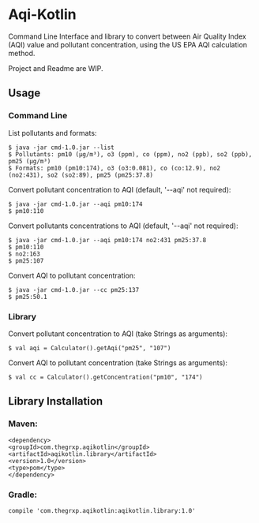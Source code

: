 # Aqi-Kotlin
Command Line Interface and library to convert between Air Quality Index (AQI) value and pollutant concentration, using the US EPA AQI calculation method.

Project and Readme are WIP.


## Usage


### Command Line

List pollutants and formats:

    $ java -jar cmd-1.0.jar --list
    $ Pollutants: pm10 (µg/m³), o3 (ppm), co (ppm), no2 (ppb), so2 (ppb), pm25 (µg/m³)
    $ Formats: pm10 (pm10:174), o3 (o3:0.081), co (co:12.9), no2 (no2:431), so2 (so2:89), pm25 (pm25:37.8)
    
Convert pollutant concentration to AQI (default, '--aqi' not required):

    $ java -jar cmd-1.0.jar --aqi pm10:174    
    $ pm10:110 

Convert pollutants concentrations to AQI (default, '--aqi' not required):

    $ java -jar cmd-1.0.jar --aqi pm10:174 no2:431 pm25:37.8
    $ pm10:110 
    $ no2:163 
    $ pm25:107 
    
Convert AQI to pollutant concentration:

    $ java -jar cmd-1.0.jar --cc pm25:137    
    $ pm25:50.1


### Library

Convert pollutant concentration to AQI (take Strings as arguments):

    $ val aqi = Calculator().getAqi("pm25", "107")

Convert AQI to pollutant concentration (take Strings as arguments):

    $ val cc = Calculator().getConcentration("pm10", "174")



## Library Installation

### Maven:

    <dependency>
    <groupId>com.thegrxp.aqikotlin</groupId>
    <artifactId>aqikotlin.library</artifactId>
    <version>1.0</version>
    <type>pom</type>
    </dependency>

### Gradle:

    compile 'com.thegrxp.aqikotlin:aqikotlin.library:1.0'


